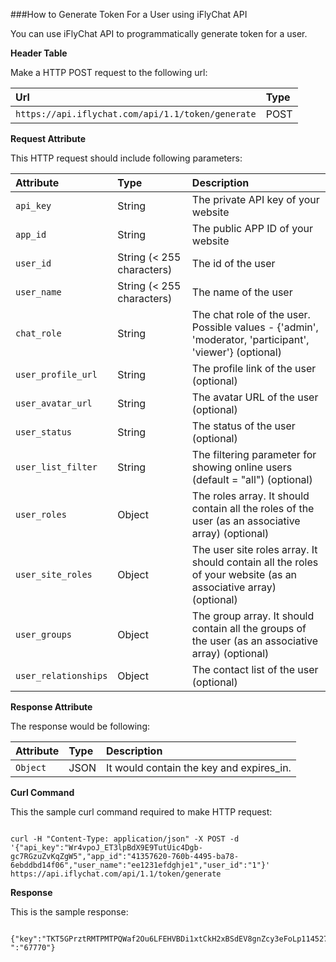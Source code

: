 ###How to Generate Token For a User using iFlyChat API

You can use iFlyChat API to programmatically generate token for a user.

**Header Table**

Make a HTTP POST request to the following url:

| Url        | Type           |
| :------------- |:------------- |
| `https://api.iflychat.com/api/1.1/token/generate` | POST |

**Request Attribute**

This HTTP request should include following parameters:

| Attribute        | Type          | Description |
| :------------- |:------------- | :-------------|
| `api_key` | String | The private API key of your website |
| `app_id` | String | The public APP ID of your website |
| `user_id` | String (< 255 characters) | The id of the user |
| `user_name` | String (< 255 characters) | The name of the user |
| `chat_role` | String | The chat role of the user. Possible values - {'admin', 'moderator, 'participant', 'viewer'} (optional) |
| `user_profile_url` | String | The profile link of the user (optional) |
| `user_avatar_url` | String | The avatar URL of the user (optional) |
| `user_status` | String | The status of the user (optional) |
| `user_list_filter` | String | The filtering parameter for showing online users (default = "all") (optional) |
| `user_roles` | Object | The roles array. It should contain all the roles of the user (as an associative array) (optional) |
| `user_site_roles` | Object | The user site roles array. It should contain all the roles of your website (as an associative array) (optional) |
| `user_groups` | Object | The group array. It should contain all the groups of the user (as an associative array) (optional) |
| `user_relationships` | Object | The contact list of the user (optional) |

**Response Attribute**

The response would be following:

| Attribute        | Type          | Description |
| :------------- |:------------- | :-------------|
| `Object` | JSON | It would contain the key and expires_in. |

**Curl Command**

This the sample curl command required to make HTTP request:

~~~

curl -H "Content-Type: application/json" -X POST -d '{"api_key":"Wr4vpoJ_ET3lpBdX9E9TutUic4Dgb-gc7RGzuZvKqZgW5","app_id":"41357620-760b-4495-ba78-6ebddbd14f06","user_name":"ee1231efdghje1","user_id":"1"}' https://api.iflychat.com/api/1.1/token/generate

~~~

**Response**

This is the sample response:

~~~

{"key":"TKT5GPrztRMTPMTPQWaf2Ou6LFEHVBDi1xtCkH2xBSdEV8gnZcy3eFoLp114527666063106ZeQfjRCWWVlXlWJbWuivoJvJznMDiT6ltp9ACKlPGWjhhqPHsH6xWIMn","expires_in ":"67770"}

~~~

